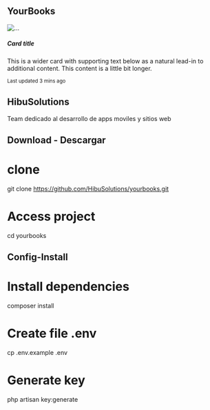 ## YourBooks 
<div class="card mb-3" style="max-width: 540px;">
  <div class="row no-gutters">
    <div class="col-md-4">
      <img src="..." class="card-img" alt="...">
    </div>
    <div class="col-md-8">
      <div class="card-body">
        <h5 class="card-title">Card title</h5>
        <p class="card-text">This is a wider card with supporting text below as a natural lead-in to additional content. This content is a little bit longer.</p>
        <p class="card-text"><small class="text-muted">Last updated 3 mins ago</small></p>
      </div>
    </div>
  </div>
</div>


</p>

## HibuSolutions

Team dedicado al desarrollo de apps moviles y sitios web


## Download - Descargar
# clone
git clone https://github.com/HibuSolutions/yourbooks.git

# Access project
cd yourbooks

## Config-Install
# Install dependencies
composer install

# Create file .env
cp .env.example .env

# Generate key
php artisan key:generate


